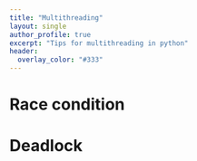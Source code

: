 ```yaml
---
title: "Multithreading"
layout: single
author_profile: true
excerpt: "Tips for multithreading in python"
header:
  overlay_color: "#333"
---
```



# Race condition




# Deadlock
